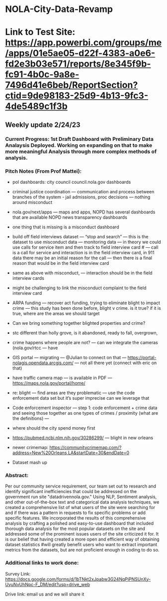 NOLA-City-Data-Revamp
=============

# Link to Test Site: https://app.powerbi.com/groups/me/apps/01e5ae05-d22f-4383-a0e6-fd2e3b03e571/reports/8e345f9b-fc91-4b0c-9a8e-7496d41e6beb/ReportSection?ctid=9de98183-25d9-4b13-9fc3-4de5489c1f3b #

## Weekly update 2/24/23 ##


### Current Progress: 1st Draft Dashboard with Preliminary Data Analaysis Deployed. Working on expanding on that to make more meaningful Analysis through more complex methods of analysis. ### 


### Pitch Notes (From Prof Mattei): ###

* pol dashboards: city council council.nola.gov dashboards

* criminal justice coordination — communication and process between branches of the system - jail admissions, proc decisions — nothing around misconduct

* nola.gov/next/apps — maps and apps, NOPD has several dashboards that are available NOPD news transparency dashboards

* one thing that is missing is a misconduct dashboard

* build off field interviews dataset — “stop and search” — this is the dataset to use misconduct data — monitoring data — in theory we could use calls for service item and then track to field interview card # — call is a call for service and interaction is in the field interview card, in 911 data there may be an initial reason for the call — then there is a final reason that would be in the field interview card

* same as above with misconduct, — interaction should be in the field interview cards

* might be challenging to link the misconduct complaint to the field interview card

* ARPA funding — recover act funding, trying to eliminate blight to impact crime — this study has been done before, blight v crime. is it true? if it is true, where are the areas we should target

* Can we bring something together blighted properties and crime?

* stc different than holly grove, is it abandoned, ready to fall, overgrown,

* crime happens where people are not? — can we integrate the cameras (nola.gov/rtcc — have

* GIS portal — migrating — @Julian to connect on that — https://portal-nolagis.opendata.arcgis.com/ — not all there yet (connect with eric on that)

* have traffic camera map — is available in PDF — https://maps.nola.gov/portal/home/

* re: blight — find areas are they problematic — use the code enforcement data set but it’s super imprecise can we leverage that

* Code enforcement inspector — step 1: code enforcement + crime data and seeing those together as one types of crimes / proximity (what are the definitions) —

* where should the city spend money first

* https://pubmed.ncbi.nlm.nih.gov/30286299/ — blight in new orleans 

* newer crimemap: https://communitycrimemap.com/?address=New%20Orleans,LA&startDate=30&endDate=0

* Dataset mash up

### Abstract: ###
Per our community service requirement, our team set out to research and identify significant inefficiencies that could be addressed on the government run site "datadrivennola.gov." Using NLP, Sentiment analysis, and other out-of-the-box text and categorical data analysis techniques, we created a comprehensive list of what users of the site were searching for and if there was a pattern in requests to fix specific problems or add specific features. We incorporated the results of this comprehensive analysis by crafting a polished and easy-to-use dashboard that included thorough data analysis for the most popular datasets on the site and addressed some of the prominent issues users of the site criticized it for. It is our belief that having created a more open and efficient way of obtaining dataset statistics #will greatly benefit users who want to extract important metrics from the datasets, but are not proficient enough in coding to do so.

### Additional links to work done: ###

Survey Link: https://docs.google.com/forms/d/1bTNkt2xJpabw3G24NqPiPNSUnXy-UyuNvUhNpc-F_DM/edit?usp=drive_web

Drive link: email us and we will share it
